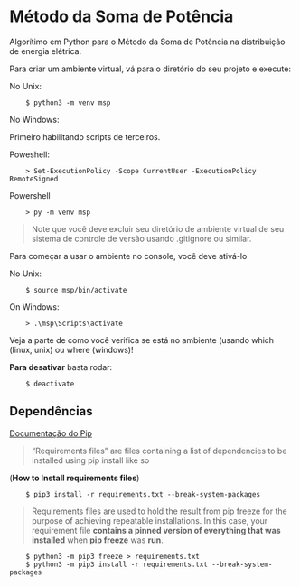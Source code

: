# Método da Soma de Potência
Algorítimo em Python para o Método da Soma de Potência na distribuição de energia elétrica.

Para criar um ambiente virtual, vá para o diretório do seu projeto e execute:

No Unix:

``` shell
    $ python3 -m venv msp
```
No Windows:

Primeiro habilitando scripts de terceiros.

Poweshell:
``` shell
    > Set-ExecutionPolicy -Scope CurrentUser -ExecutionPolicy RemoteSigned
```
Powershell

``` shell
    > py -m venv msp
```

> Note que você deve excluir seu diretório de ambiente virtual de seu sistema de controle de versão usando .gitignore ou similar.

Para começar a usar o ambiente no console, você deve ativá-lo

No Unix:

``` shell
	$ source msp/bin/activate
```

On Windows:

```shell
	> .\msp\Scripts\activate
```

Veja a parte de como você verifica se está no ambiente (usando which (linux, unix) ou where (windows)!

**Para desativar**  basta rodar:

```shell
	$ deactivate
```

## Dependências

[Documentação do Pip](https://pip.pypa.io/en/latest/user_guide/#requirements-files)

> “Requirements files” are files containing a list of dependencies to be installed using pip install like so

(**How to Install requirements files**)

```shell
	$ pip3 install -r requirements.txt --break-system-packages
```

> Requirements files are used to hold the result from pip freeze for the purpose of achieving repeatable installations. In this case, your requirement file  **contains a pinned version of everything that was installed**  when  **pip freeze**  was  **run**.

```shell
	$ python3 -m pip3 freeze > requirements.txt
	$ python3 -m pip3 install -r requirements.txt --break-system-packages
```
